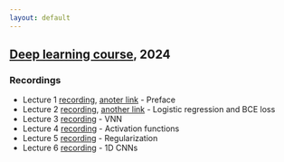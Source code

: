 ```yaml
---
layout: default
---
```


## [Deep learning course](/suppl/dl/2024/dl2024/), 2024

### Recordings
* Lecture 1 [recording](https://sce-ac-il.zoom.us/rec/share/Za6RPn2WwSa2NrnfecjxNkLGoVsysMbtNpotLcMsxZwRqyj_5oqs4mUmYxws78dX.mhtutrIkf0CZD5GH), [anoter link](https://objectstorage.il-jerusalem-1.oraclecloud.com/n/frrgqfrxhcca/b/scevideo/o/d5/d5932b54bc6d6184fa172bc8cd86c1583ccb3f62.mp4) - Preface
* Lecture 2 [recording](https://sce-ac-il.zoom.us/rec/share/2xPYqQ-iQTa1yZ7Nylcsev8Ozf8yl3ydUsNv3F0_uFQzhASCqvnIUona4PDu7x9U.EsWvIe1ShKFBnbQ_?startTime=1706685769000), [another link](https://objectstorage.il-jerusalem-1.oraclecloud.com/n/frrgqfrxhcca/b/scevideo/o/ff/ff58e3098408e051a9be8b2730a7938a22752cc9.mp4) - Logistic regression and BCE loss
* Lecture 3 [recording](https://sce-ac-il.zoom.us/rec/share/vPRlUdH3JujRmq_ufdAppOp_Ji_JVnG2Gt0v_WSnxOZp2QrtaKibA80FW5McX1lV.-FfGZvjFGhvOiZFr?startTime=1707895658000) - VNN
* Lecture 4 [recording](https://sce-ac-il.zoom.us/rec/share/pJ5Ho42w41CJjncIiMa6vna8FWrO7fZqX_-9iqCvpUZrKgeTQ66Z-EAqHrUfwfdL.HyncBkunncl59oe7?startTime=1708500192000) - Activation functions
* Lecture 5 [recording](https://sce-ac-il.zoom.us/rec/share/wAu2cDJBKDKcV3zoC0K86deCW1ngXV3d57mjGIc_Yo_HrVfjcK61q1y9Nxc7c6L8.XJtupVu5elLbdBly?startTime=1709104554000) - Regularization
* Lecture 6 [recording](https://sce-ac-il.zoom.us/rec/share/qZUehgroSQAudRJGw5VSrE3DaaVmM3fmdfnixcFQ_EFvsj7Q5VNsPUZAf2axO-B-.6GKiMcC2FBeQeGLO?startTime=1709713350000) - 1D CNNs